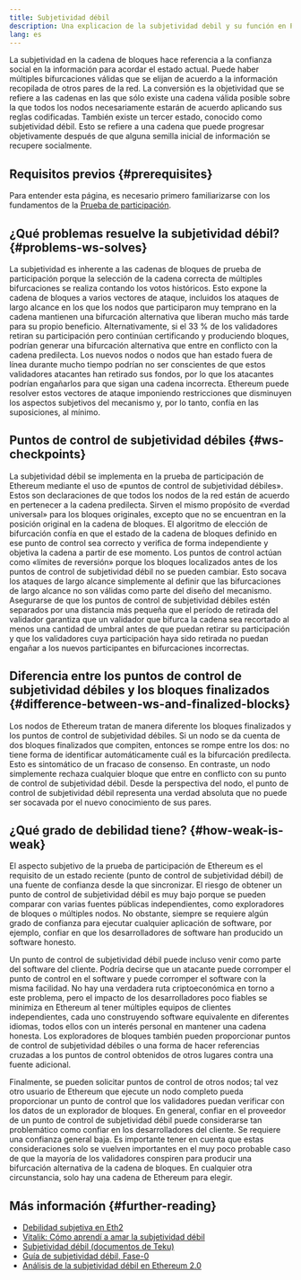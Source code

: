 ```yaml
---
title: Subjetividad débil
description: Una explicacion de la subjetividad debil y su función en PoS Ethereum.
lang: es
---
```


La subjetividad en la cadena de bloques hace referencia a la confianza social en la información para acordar el estado actual. Puede haber múltiples bifurcaciones válidas que se elijan de acuerdo a la información recopilada de otros pares de la red. La conversión es la objetividad que se refiere a las cadenas en las que sólo existe una cadena válida posible sobre la que todos los nodos necesariamente estarán de acuerdo aplicando sus reglas codificadas. También existe un tercer estado, conocido como subjetividad débil. Esto se refiere a una cadena que puede progresar objetivamente después de que alguna semilla inicial de información se recupere socialmente.

## Requisitos previos {#prerequisites}

Para entender esta página, es necesario primero familiarizarse con los fundamentos de la [Prueba de participación](/developers/docs/consensus-mechanisms/pos/).

## ¿Qué problemas resuelve la subjetividad débil? {#problems-ws-solves}

La subjetividad es inherente a las cadenas de bloques de prueba de participación porque la selección de la cadena correcta de múltiples bifurcaciones se realiza contando los votos históricos. Esto expone la cadena de bloques a varios vectores de ataque, incluidos los ataques de largo alcance en los que los nodos que participaron muy temprano en la cadena mantienen una bifurcación alternativa que liberan mucho más tarde para su propio beneficio. Alternativamente, si el 33 % de los validadores retiran su participación pero continúan certificando y produciendo bloques, podrían generar una bifurcación alternativa que entre en conflicto con la cadena predilecta. Los nuevos nodos o nodos que han estado fuera de línea durante mucho tiempo podrían no ser conscientes de que estos validadores atacantes han retirado sus fondos, por lo que los atacantes podrían engañarlos para que sigan una cadena incorrecta. Ethereum puede resolver estos vectores de ataque imponiendo restricciones que disminuyen los aspectos subjetivos del mecanismo y, por lo tanto, confía en las suposiciones, al mínimo.

## Puntos de control de subjetividad débiles {#ws-checkpoints}

La subjetividad débil se implementa en la prueba de participación de Ethereum mediante el uso de «puntos de control de subjetividad débiles». Estos son declaraciones de que todos los nodos de la red están de acuerdo en pertenecer a la cadena predilecta. Sirven el mismo propósito de «verdad universal» para los bloques originales, excepto que no se encuentran en la posición original en la cadena de bloques. El algoritmo de elección de bifurcación confía en que el estado de la cadena de bloques definido en ese punto de control sea correcto y verifica de forma independiente y objetiva la cadena a partir de ese momento. Los puntos de control actúan como «límites de reversión» porque los bloques localizados antes de los puntos de control de subjetividad débil no se pueden cambiar. Esto socava los ataques de largo alcance simplemente al definir que las bifurcaciones de largo alcance no son válidas como parte del diseño del mecanismo. Asegurarse de que los puntos de control de subjetividad débiles estén separados por una distancia más pequeña que el período de retirada del validador garantiza que un validador que bifurca la cadena sea recortado al menos una cantidad de umbral antes de que puedan retirar su participación y que los validadores cuya participación haya sido retirada no puedan engañar a los nuevos participantes en bifurcaciones incorrectas.

## Diferencia entre los puntos de control de subjetividad débiles y los bloques finalizados {#difference-between-ws-and-finalized-blocks}

Los nodos de Ethereum tratan de manera diferente los bloques finalizados y los puntos de control de subjetividad débiles. Si un nodo se da cuenta de dos bloques finalizados que compiten, entonces se rompe entre los dos: no tiene forma de identificar automáticamente cuál es la bifurcación predilecta. Esto es sintomático de un fracaso de consenso. En contraste, un nodo simplemente rechaza cualquier bloque que entre en conflicto con su punto de control de subjetividad débil. Desde la perspectiva del nodo, el punto de control de subjetividad débil representa una verdad absoluta que no puede ser socavada por el nuevo conocimiento de sus pares.

## ¿Qué grado de debilidad tiene? {#how-weak-is-weak}

El aspecto subjetivo de la prueba de participación de Ethereum es el requisito de un estado reciente (punto de control de subjetividad débil) de una fuente de confianza desde la que sincronizar. El riesgo de obtener un punto de control de subjetividad débil es muy bajo porque se pueden comparar con varias fuentes públicas independientes, como exploradores de bloques o múltiples nodos. No obstante, siempre se requiere algún grado de confianza para ejecutar cualquier aplicación de software, por ejemplo, confiar en que los desarrolladores de software han producido un software honesto.

Un punto de control de subjetividad débil puede incluso venir como parte del software del cliente. Podría decirse que un atacante puede corromper el punto de control en el software y puede corromper el software con la misma facilidad. No hay una verdadera ruta criptoeconómica en torno a este problema, pero el impacto de los desarrolladores poco fiables se minimiza en Ethereum al tener múltiples equipos de clientes independientes, cada uno construyendo software equivalente en diferentes idiomas, todos ellos con un interés personal en mantener una cadena honesta. Los exploradores de bloques también pueden proporcionar puntos de control de subjetividad débiles o una forma de hacer referencias cruzadas a los puntos de control obtenidos de otros lugares contra una fuente adicional.

Finalmente, se pueden solicitar puntos de control de otros nodos; tal vez otro usuario de Ethereum que ejecute un nodo completo pueda proporcionar un punto de control que los validadores puedan verificar con los datos de un explorador de bloques. En general, confiar en el proveedor de un punto de control de subjetividad débil puede considerarse tan problemático como confiar en los desarrolladores del cliente. Se requiere una confianza general baja. Es importante tener en cuenta que estas consideraciones solo se vuelven importantes en el muy poco probable caso de que la mayoría de los validadores conspiren para producir una bifurcación alternativa de la cadena de bloques. En cualquier otra circunstancia, solo hay una cadena de Ethereum para elegir.

## Más información {#further-reading}

- [Debilidad subjetiva en Eth2](https://notes.ethereum.org/@adiasg/weak-subjectvity-eth2)
- [Vitalik: Cómo aprendí a amar la subjetividad débil](https://blog.ethereum.org/2014/11/25/proof-stake-learned-love-weak-subjectivity/)
- [Subjetividad débil (documentos de Teku)](https://docs.teku.consensys.net/en/latest/Concepts/Weak-Subjectivity/)
- [Guía de subjetividad débil, Fase-0](https://github.com/ethereum/consensus-specs/blob/dev/specs/phase0/weak-subjectivity.md)
- [Análisis de la subjetividad débil en Ethereum 2.0](https://github.com/runtimeverification/beacon-chain-verification/blob/master/weak-subjectivity/weak-subjectivity-analysis.pdf)
